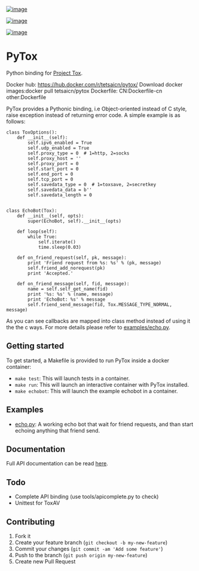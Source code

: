 [![image](http://img.shields.io/travis/aitjcize/PyTox.svg)](https://travis-ci.org/aitjcize/PyTox)

[![image](http://img.shields.io/pypi/v/PyTox.svg)](https://pypi.python.org/pypi/PyTox)

[![image](http://img.shields.io/pypi/dm/PyTox.svg)](https://crate.io/packages/PyTox)

# PyTox

Python binding for [Project Tox](https://github.com/TokTok/c-toxcore).

Docker hub: <https://hub.docker.com/r/tetsaicn/pytox/> Download docker
images:docker pull tetsaicn/pytox Dockerfile: CN:Dockerfile-cn
other:Dockerfile

PyTox provides a Pythonic binding, i.e Object-oriented instead of C
style, raise exception instead of returning error code. A simple example
is as follows:

``` sourceCode python
class ToxOptions():
    def __init__(self):
        self.ipv6_enabled = True
        self.udp_enabled = True
        self.proxy_type = 0  # 1=http, 2=socks
        self.proxy_host = ''
        self.proxy_port = 0
        self.start_port = 0
        self.end_port = 0
        self.tcp_port = 0
        self.savedata_type = 0  # 1=toxsave, 2=secretkey
        self.savedata_data = b''
        self.savedata_length = 0


class EchoBot(Tox):
    def __init__(self, opts):
        super(EchoBot, self).__init__(opts)

    def loop(self):
        while True:
            self.iterate()
            time.sleep(0.03)

    def on_friend_request(self, pk, message):
        print 'Friend request from %s: %s' % (pk, message)
        self.friend_add_norequest(pk)
        print 'Accepted.'

    def on_friend_message(self, fid, message):
        name = self.self_get_name(fid)
        print '%s: %s' % (name, message)
        print 'EchoBot: %s' % message
        self.friend_send_message(fid, Tox.MESSAGE_TYPE_NORMAL, message)
```

As you can see callbacks are mapped into class method instead of using
it the the c ways. For more details please refer to
[examples/echo.py](https://github.com/aitjcize/PyTox/blob/master/examples/echo.py).

## Getting started

To get started, a Makefile is provided to run PyTox inside a docker
container:

  - `make test`: This will launch tests in a container.
  - `make run`: This will launch an interactive container with PyTox
    installed.
  - `make echobot`: This will launch the example echobot in a
    container.

## Examples

  - [echo.py](https://github.com/aitjcize/PyTox/blob/master/examples/echo.py):
    A working echo bot that wait for friend requests, and than start
    echoing anything that friend send.

## Documentation

Full API documentation can be read
[here](http://aitjcize.github.io/PyTox/).

## Todo

  - Complete API binding (use tools/apicomplete.py to check)
  - Unittest for ToxAV

## Contributing

1.  Fork it
2.  Create your feature branch (`git checkout -b my-new-feature`)
3.  Commit your changes (`git commit -am 'Add some feature'`)
4.  Push to the branch (`git push origin my-new-feature`)
5.  Create new Pull Request
